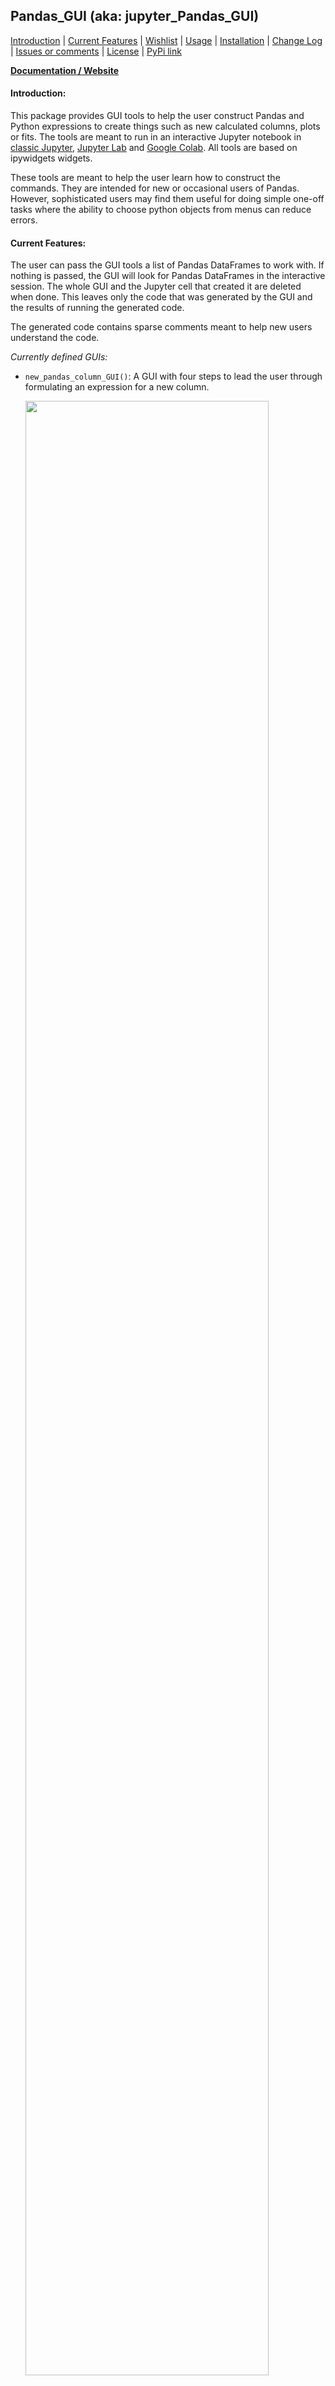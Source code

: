 ## Pandas_GUI (aka: jupyter_Pandas_GUI)

[Introduction](#introduction) | [Current Features](#current-features) | 
[Wishlist](#wishlist) | [Usage](#usage) | [Installation](#installation) | 
[Change Log](#change-log) | [Issues or comments](#issues-or-comments) | 
[License](#this-software-is-distributed-under-the-gnu-v3-license) |
[PyPi link](https://pypi.org/project/jupyter-Pandas-GUI/)

**[Documentation / Website
](https://jupyterphysscilab.github.io/jupyter_Pandas_GUI/)**

#### Introduction:

This package provides GUI tools to help the user construct Pandas and Python 
expressions 
to create things such as new calculated columns, plots or fits. The tools are 
meant to run in an interactive Jupyter notebook in 
[classic Jupyter](https://jupyter-notebook.readthedocs.io/en/latest/), 
[Jupyter Lab](https://jupyterlab.readthedocs.io/en/stable/) 
and [Google Colab](https://colab.research.google.com/). All tools are based on ipywidgets widgets.

These tools are meant to help the user learn how to construct the commands. 
They are intended for new or occasional users of Pandas. However, 
sophisticated users may find them useful for doing simple one-off tasks where 
the ability to choose python objects from menus can reduce errors.

#### Current Features:

The user can pass the GUI tools a list of Pandas 
DataFrames to work with. If nothing is passed, the GUI will look for 
Pandas DataFrames in the interactive session. The whole GUI and the Jupyter 
cell that created it are deleted when done. This leaves only the code that was 
generated by the GUI and the results of running the generated code.

The generated code contains sparse comments meant to help new users 
understand the code.

*Currently defined GUIs:*

* `new_pandas_column_GUI()`: A GUI with four steps to lead the user through 
  formulating an expression for a new column.

  <img src = "https://jupyterphysscilab.github.io/jupyter_Pandas_GUI/DataSets/new_col_GUI.png" style="width:90%;"/>
  
* `plot_pandas_GUI()`: A GUI with four steps to lead the user through plotting 
  Pandas data as a scatter or line plot using plotly.

  <img src = "https://jupyterphysscilab.github.io/jupyter_Pandas_GUI/DataSets/plot_GUI.png" style="width:90%;"/>
  
* `fit_pandas_GUI()`: A GUI with six steps to lead the user through fitting 
  Pandas data to a line, polynomial, exponential, Gaussian or sine function.
  **This tool currently does NOT work in Colab**. The tabs are not rendered 
  in Colab.

  <img src = "https://jupyterphysscilab.github.io/jupyter_Pandas_GUI/DataSets/GUI_fitexp_1.png" style="width:90%;"/>

#### Wishlist:

  * GUIs for plots beyond scatter/line plots.
  
#### Usage:
If the `jupyter_Pandas_GUI` is installed in your Jupyter/Python environment 
start by importing it:
```
from pandas_GUI import *
```
When you want to use a particular GUI issue the appropriate command. Currently:
```
new_pandas_column_GUI()
```
or
```
plot_pandas_GUI()
```
or
```
fit_pandas_GUI()
```
See the [documentation
](https://jupyterphysscilab.github.io/jupyter_Pandas_GUI/) for examples,
more details and information about passing dataframes that are not at the
root of the interactive namespace or presenting the user with alternative names
for the dataframes. There is also an option to make columns containing text 
available. By default they are ignored.


#### Installation:

Installation using pip into a virtual environment is recommended.

*Production*

1. If not installed, install pipenv:`$ pip3 install --user pipenv`. You may
need to add `~/.local/bin` to your `PATH` to make `pipenv`
available in your command shell. More discussion: 
[The Hitchhiker's Guide to Python](https://docs.python-guide.org/dev/virtualenvs/).
1. Navigate to the directory where this package will be installed.
1. Start a shell in the environment `$ pipenv shell`.
1. Install using pip.
    1. `pip install jupyter-Pandas-GUI`. This will install 
       Jupyter into the same virtual
    environment if you do not already have it on your machine. If Jupyter is already
    installed the virtual environment will use the existing installation. This takes
    a long time on a Raspberry Pi. It will not run on a 3B+ without at least 1 GB of
    swap. See: [Build Jupyter on a Pi
   ](https://www.uwosh.edu/facstaff/gutow/computer-and-programming-how-tos/installing-jupyter-on-raspberrian).
    2. Still within the environment shell test this by starting jupyter
`jupyter notebook` or `Jupyter lab`. The version of Jupyter requested should 
       launch in your browser.
        1. Open a new notebook using the default (Python 3) kernel.
        1. In the first cell import the pandas_GUI module:
            `from pandas_GUI import *`
        1. To try:
           1. Create some Pandas DataFrames in the notebook.
           1. Use the command `new_pandas_column_GUI()` to start the GUI.
           1. It will search for the DataFrames you created.
           1. Follow the steps to create a new column in one of your
              DataFrames.
        
1. _Optional_ You can make this environment available to an alternate Jupyter install as a special kernel when you are the user.
    1. Make sure you are running in your virtual environment `$ pipenv shell` in the directory for  virtual
    environment will do that.
    1. Issue the command to add this as a kernel to your personal space: 
    `$ python -m ipykernel install --user --name=<name-you-want-for-kernel>`.
    1. More information is available in the Jupyter/Ipython documentation. A simple tutorial from Nikolai Jankiev
    (_Parametric Thoughts_) can be found [here](https://janakiev.com/til/jupyter-virtual-envs/). 
    
*Development*

Simply replace `$ pip install jupyter-Pandas-GUI` with `$ pip 
install -e ../jupyter_Pandas_GUI` in the _Production_
instructions.

#### Change Log
* 0.7.0rc1
  * GUIs now also work in Jupyter Lab, although less 
    elegently than in classic Jupyter. Only the `new_pandas_column_GUI()` 
    and the `plot_pandas_GUI()` commands work in Colab.
  * Some minor bug fixes and clarification of instructions.
  * More and better comments in generated code.
  * Replacement of notebook cell javascript tools with those from JPSLUtils 
    is complete.
* 0.6.2.1 Fix for python move of `Iterable` to `collections.abc`
* 0.6.2
  * Can now pass dataframes to the GUIs and they will search for additional 
    dataframes in the user namespace. Search can be turned off.
  * Fixed edge case where GUI fit range picking did nothing.
* 0.6.1 fixed `fit_pandas_GUI()` mishandling of user friendly names for the 
  data frames.
* 0.6.0
  * Documentation (Examples and API).
  * Addition of fitting GUI.
  * Minor bug and typo fixes.
  * Images show up on Pypi page.
* 0.5.2 
  * Widget states autosaved when a new plot is made.
  * Began making use of [JPSLUtils](https://github.com/JupyterPhysSciLab/JPSLUtils).  
* 0.5.1
  * Possible to use pandas dataframes in namespaces other than the
    user global namespace.
  * Readme updates.
* 0.5.0 Initial beta release.

#### Issues or comments

[JupyterPhysSciLab/jupyter_Pandas_GUI/issues](https://github.com/JupyterPhysSciLab/jupyter_Pandas_GUI/issues)

##### [This software is distributed under the GNU V3 license](https://gnu.org/licenses)
This program is free software: you can redistribute it and/or modify
    it under the terms of the GNU General Public License as published by
    the Free Software Foundation, either version 3 of the License, or
    (at your option) any later version.
    This program is distributed in the hope that it will be useful,
    but WITHOUT ANY WARRANTY; without even the implied warranty of
    MERCHANTABILITY or FITNESS FOR A PARTICULAR PURPOSE.  See the
    GNU General Public License for more details.

Copyright - Jonathan Gutow, 2021, 2022.